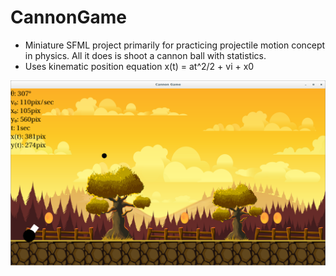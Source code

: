 # CannonGame
- Miniature SFML project primarily for practicing projectile motion concept in physics. All it does is shoot a cannon ball with statistics.
- Uses kinematic position equation x(t) = at^2/2 + vi + x0

![](/screenshot.png)
